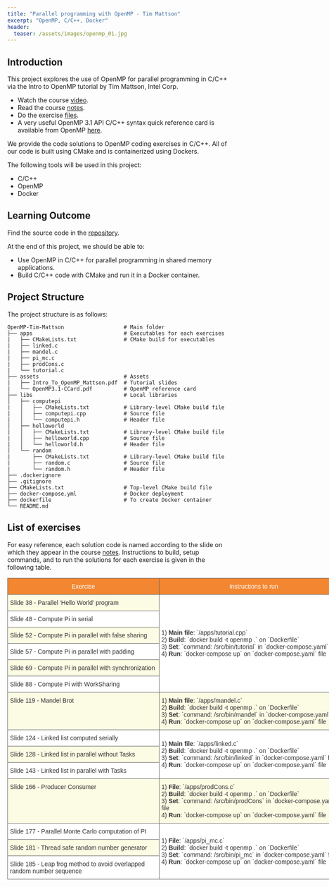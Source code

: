 ```yaml
---
title: "Parallel programming with OpenMP - Tim Mattson"
excerpt: "OpenMP, C/C++, Docker"
header:
  teaser: /assets/images/openmp_01.jpg
---
```


## Introduction

This project explores the use of OpenMP for parallel programming in C/C++ via the Intro to OpenMP tutorial by Tim Mattson, Intel Corp. 
+ Watch the course [video](https://www.youtube.com/playlist?list=PLLX-Q6B8xqZ8n8bwjGdzBJ25X2utwnoEG).
+ Read the course [notes](https://www.openmp.org/wp-content/uploads/Intro_To_OpenMP_Mattson.pdf). 
+ Do the exercise [files](https://www.openmp.org/wp-content/uploads/Mattson_OMP_exercises.zip).
+ A very useful OpenMP 3.1 API C/C++ syntax quick reference card is available from OpenMP [here](http://openmp.org/mp-documents/OpenMP3.1-CCard.pdf).

We provide the code solutions to OpenMP coding exercises in C/C++. All of our code is built using CMake and is containerized using Dockers.

The following tools will be used in this project:
+ C/C++
+ OpenMP
+ Docker

## Learning Outcome

Find the source code in the [repository](https://github.com/Adaickalavan/OpenMP-Tim-Mattson).

At the end of this project, we should be able to:
+ Use OpenMP in C/C++ for parallel programming in shared memory applications. 
+ Build C/C++ code with CMake and run it in a Docker container.

## Project Structure

The project structure is as follows:

```text
OpenMP-Tim-Mattson                   # Main folder
├── apps                             # Executables for each exercises
|   ├── CMakeLists.txt               # CMake build for executables
|   ├── linked.c                     
|   ├── mandel.c
|   ├── pi_mc.c
|   ├── prodCons.c           
|   └── tutorial.c                   
├── assets                           # Assets
|   ├── Intro_To_OpenMP_Mattson.pdf  # Tutorial slides
|   └── OpenMP3.1-CCard.pdf          # OpenMP reference card
├── libs                             # Local libraries
│   ├── computepi                     
|   │   ├── CMakeLists.txt           # Library-level CMake build file
|   │   ├── computepi.cpp            # Source file
|   │   └── computepi.h              # Header file
│   ├── helloworld                    
|   │   ├── CMakeLists.txt           # Library-level CMake build file
|   │   ├── helloworld.cpp           # Source file
|   │   └── helloworld.h             # Header file
│   └── random                       
|       ├── CMakeLists.txt           # Library-level CMake build file
|       ├── random.c                 # Source file
|       └── random.h                 # Header file
├── .dockerignore
├── .gitignore
├── CMakeLists.txt                   # Top-level CMake build file
├── docker-compose.yml               # Docker deployment
├── dockerfile                       # To create Docker container
└── README.md                                 
```

## List of exercises

For easy reference, each solution code is named according to the slide on which they appear in the course [notes](https://www.openmp.org/wp-content/uploads/Intro_To_OpenMP_Mattson.pdf). Instructions to build, setup commands, and to run the solutions for each exercise is given in the following table.

<style type="text/css">
.tg  {border-collapse:collapse;border-spacing:0;border-color:#aaa;}
.tg td{font-family:Arial, sans-serif;font-size:14px;padding:10px 5px;border-style:solid;border-width:1px;overflow:hidden;word-break:normal;border-color:#aaa;color:#333;background-color:#fff;}
.tg th{font-family:Arial, sans-serif;font-size:14px;font-weight:normal;padding:10px 5px;border-style:solid;border-width:1px;overflow:hidden;word-break:normal;border-color:#aaa;color:#fff;background-color:#f38630;}
.tg .tg-5rba{background-color:#FCFBE3;border-color:#656565;text-align:left;vertical-align:top}
.tg .tg-di1h{border-color:#656565;text-align:center;vertical-align:middle}
.tg .tg-oxga{background-color:#FCFBE3;border-color:#656565;text-align:left;vertical-align:middle}
.tg .tg-9ikn{border-color:#656565;text-align:left;vertical-align:middle}
.tg .tg-2fy7{background-color:#ffffff;border-color:#656565;text-align:left;vertical-align:middle}
.tg .tg-2bev{border-color:#656565;text-align:left;vertical-align:top}
</style>
<table class="tg" style="undefined;table-layout: fixed; width: 777px">
<colgroup>
<col style="width: 345px">
<col style="width: 432px">
</colgroup>
  <tr>
    <th class="tg-di1h">Exercise</th>
    <th class="tg-di1h">Instructions to run</th>
  </tr>
  <tr>
    <td class="tg-oxga">Slide 38 - Parallel 'Hello World' program</td>
    <td class="tg-2fy7" rowspan="6">1) <span style="font-weight:bold">Main file</span>: `/apps/tutorial.cpp`<br>2) <span style="font-weight:bold">Build</span>: `docker build -t openmp .` on `Dockerfile`<br>3) <span style="font-weight:bold">Set</span>: `command: /src/bin/tutorial` in `docker-compose.yaml` file <br>4) <span style="font-weight:bold">Run</span>: `docker-compose up` on `docker-compose.yaml` file</td>
  </tr>
  <tr>
    <td class="tg-9ikn">Slide 48 - Compute Pi in serial</td>
  </tr>
  <tr>
    <td class="tg-5rba">Slide 52 - Compute Pi in parallel with false sharing</td>
  </tr>
  <tr>
    <td class="tg-2bev">Slide 57 - Compute Pi in parallel with padding</td>
  </tr>
  <tr>
    <td class="tg-5rba">Slide 69 - Compute Pi in parallel with synchronization</td>
  </tr>
  <tr>
    <td class="tg-2bev">Slide 88 - Compute Pi with WorkSharing</td>
  </tr>
  <tr>
    <td class="tg-5rba">Slide 119 - Mandel Brot</td>
    <td class="tg-5rba">1) <span style="font-weight:bold">Main file</span>: `/apps/mandel.c`<br>2) <span style="font-weight:bold">Build</span>: `docker build -t openmp .` on `Dockerfile`<br>3) <span style="font-weight:bold">Set</span>: `command: /src/bin/mandel` in `docker-compose.yaml` file<br>4) <span style="font-weight:bold">Run</span>: `docker-compose up` on `docker-compose.yaml` file<br></td>
  </tr>
  <tr>
    <td class="tg-2bev">Slide 124 - Linked list computed serially</td>
    <td class="tg-9ikn" rowspan="3">1) <span style="font-weight:bold">Main file</span>: `/apps/linked.c`<br>2) <span style="font-weight:bold">Build</span>: `docker build -t openmp .` on `Dockerfile`<br>3) <span style="font-weight:bold">Set</span>: `command: /src/bin/linked` in `docker-compose.yaml` file<br>4) <span style="font-weight:bold">Run</span>: `docker-compose up` on `docker-compose.yaml` file<br></td>
  </tr>
  <tr>
    <td class="tg-5rba">Slide 128 - Linked list in parallel without Tasks</td>
  </tr>
  <tr>
    <td class="tg-2bev">Slide 143 - Linked list in parallel with Tasks</td>
  </tr>
  <tr>
    <td class="tg-5rba">Slide 166 - Producer Consumer</td>
    <td class="tg-5rba">1) <span style="font-weight:bold">File</span>: `/apps/prodCons.c`<br>2) <span style="font-weight:bold">Build</span>: `docker build -t openmp .` on `Dockerfile`<br>3) <span style="font-weight:bold">Set</span>: `command: /src/bin/prodCons` in `docker-compose.yaml` file<br>4) <span style="font-weight:bold">Run</span>: `docker-compose up` on `docker-compose.yaml` file<br></td>
  </tr>
  <tr>
    <td class="tg-2bev">Slide 177 - Parallel Monte Carlo computation of PI</td>
    <td class="tg-9ikn" rowspan="3">1) <span style="font-weight:bold">File</span>: `/apps/pi_mc.c`<br>2) <span style="font-weight:bold">Build</span>: `docker build -t openmp .` on `Dockerfile`<br>3) <span style="font-weight:bold">Set</span>: `command: /src/bin/pi_mc` in `docker-compose.yaml` file<br>4) <span style="font-weight:bold">Run</span>: `docker-compose up` on `docker-compose.yaml` file<br></td>
  </tr>
  <tr>
    <td class="tg-5rba">Slide 181 - Thread safe random number generator</td>
  </tr>
  <tr>
    <td class="tg-2bev">Slide 185 - Leap frog method to avoid overlapped random number sequence</td>
  </tr>
</table>